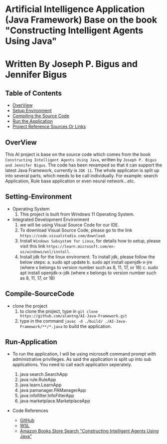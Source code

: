 # Artificial Intelligence Application (Java Framework) Base on the book "Constructing Intelligent Agents Using Java"
# Written By Joseph P. Bigus and Jennifer Bigus

## Table of Contents

* [OverView](#OverView)
* [Setup Environment](#Setting-Environment)
* [Compiling the Source Code](#Compile-SourceCode)
* [Run the Application](#Run-Application)
* [Project Reference Sources Or Links](#references)

## OverView

This AI project is base on the source code which comes from the book `Constructing Intelligent Agents Using Java`, written
by `Joseph P. Bigus and Jennifer Bigus`. The code has been revamped so that it can support the latest Java Framework, currently
is `JDK 11`. The whole applicaton is split up into several parts, which needs to be call individually. For example: search Application,
Rule base application or even neural network...etc.

## Setting-Environment

 * Operating System
    1. This project is built from Windows 11 Operating System.
 * Integrated Development Environment
    1. we will be using Visual Source Code for our IDE.
    2. To download Visual Source Code, please go to the link `https://code.visualstudio.com/download`.
    3. Install `Windows Subsystem for Linux`, for details how to setup, please visit this link `https://learn.microsoft.com/en-us/windows/wsl/install`.
    4. Install jdk for the linux enviroment. To install jdk, please follow the below steps:
        a. sudo apt update
        b. sudo apt install openjdk-x-jre (where x belongs to version number such as 8, 11, 17, or 18) 
        c. sudo apt install openjdk-x-jdk (where x belongs to version number such as 8, 11, 17, or 18) 

## Compile-SourceCode

 * clone the project
    1. to clone the project, type in `git clone https://github.com/alantng/AI-Java-Framework.git`
    2. type in the command `javac -d ./build/ ./AI-Java-Framework/**/*.java` to build the application.

## Run-Application

 * To run the application, I will be using microsoft command prompt with administrative privilleges. As said the application is split up into sub applications. You need to call each application seperately.
    1. java search.SearchApp
    2. java rule.RuleApp
    3. java learn.LearnApp
    4. java pamanager.PAManagerApp
    5. java infofilter.InfoFilterApp
    6. java marketplace.MarketplaceApp

* Code References
    * [GitHub](https://github.com/)
    * [WSL](https://learn.microsoft.com/en-us/windows/wsl/install)
    * [Amazon Books Store Search "Constructing Intelligent Agents Using Java"](www.amazon.com)




    
